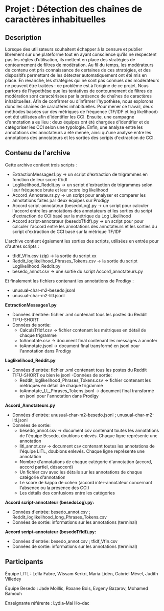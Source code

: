 # Projet : Détection des chaînes de caractères inhabituelles

## Description 
Lorsque des utilisateurs souhaitent échapper à la censure et publier librement sur une plateforme tout en ayant  conscience qu’ils ne respectent pas les règles d’utilisation, ils mettent en place des stratégies de contournement de filtres de modération. Au fil du temps, les modérateurs de contenu ont pris connaissance de certaines de ces stratégies, et des dispositifs permettant de les détecter automatiquement ont été mis en place. En revanche, les stratégies qui ne sont pas connues des modérateurs ne peuvent être traitées : ce problème est à l’origine de ce projet. Nous partons de l’hypothèse que les tentatives de contournement de filtres de modération sont caractérisées par la présence de chaînes de caractères inhabituelles. Afin de confirmer ou d’infirmer l’hypothèse, nous explorons donc les chaînes de caractères inhabituelles.
Pour mener ce travail, deux méthodes basées sur des métriques de fréquence (TF/IDF et log likelihood) ont été utilisées afin d'identifier les CCI. Ensuite, une campagne d'annotation a eu lieu : deux équipes ont été chargées d'identifier et de catégoriser les CCI selon une typologie. Enfin, une analyse entre les annotations des annotateurs a été menée, ainsi qu'une analyse entre les annotations des annotateurs et les sorties des scripts d'extraction de CCI.

## Contenu de l'archive 
Cette archive contient trois scripts :
- ExtractionMessages1.py -> un script d'extraction de trigrammes en fonction de leur score tf/idf
- Loglikelihood_Reddit.py -> un script d'extraction de trigrammes selon leur fréquence brute et leur score log likelihood
- Accord_Annotateurs.py -> un script pour analyser et comparer les annotations faites par deux équipes sur Prodigy
- Accord script-annotateur (besedoLog).py -> un script pour calculer l'accord entre les annotations des annotateurs et les sorties du script d'extraction de CCI basé sur la métrique du Log Likelihood
- Accord script-annotateur (besedoTfIdf).py -> un script pour pour calculer l'accord entre les annotations des annotateurs et les sorties du script d'extraction de CCI basé sur la métrique TF/IDF

L'archive contient également les sorties des scripts, utilisées en entrée pour d'autres scripts :
- tfidf_Vfin.csv (zip) -> la sortie du script xx
- Reddit_loglikelihood_Phrases_Tokens.csv -> la sortie du script Loglikelihood_Reddit.py
- besedo_annot.csv -> une sortie du script Accord_annotateurs.py

Et finalement les fichiers contenant les annotations de Prodigy :
- unusual-char-m2-besedo.jsonl
- unusual-char-m2-litl.jsonl

**ExtractionMessages1.py**
- Données d'entrée: fichier .xml contenant tous les postes du Reddit TIFU-SHORT
- Données de sortie:
  - CalculsTfIdf.csv -> fichier contenant les métriques en détail de chaque trigramme
  - toAnnotate.csv -> document final contenant les messages à annoter
  - toAnnotate.jsonl -> document final transformé en jsonl pour l'annotation dans Prodigy

**Loglikelihood_Reddit.py**
- Données d'entrée: fichier .xml contenant tous les postes du Reddit TIFU-SHORT ou bien le jsonl
-Données de sortie:
  - Reddit_loglikelihood_Phrases_Tokens.csv -> fichier contenant les métriques en détail de chaque trigramme
  - toAnnotate_LL_Phrases_Tokens.jsonl -> document final transformé en jsonl pour l'annotation dans Prodigy

**Accord_Annotateurs.py**
- Données d'entrée: unusual-char-m2-besedo.jsonl ; unusual-char-m2-litl.jsonl 
- Données de sortie:
  - besedo_annot.csv -> document csv contenant toutes les annotations de l'équipe Besedo, doublons enlevés. Chaque ligne représente une annotation
  - litl_annot.csv -> document csv contenant toutes les annotations de l'équipe LITL, doublons enlevés. Chaque ligne représente une annotation
  - Nombre d'annotations de chaque catégorie d'annotation (accord, accord partiel, désaccord)
  - Un fichier csv avec les détails sur les annotations de chaque catégorie d'annotation
  - Le score de kappa de cohen (accord inter-annotateur concernant l'absence ou la présence des CCI)
  - Les détails des confusions entre les catégories

**Accord script-annotateur (besedoLog).py:**
- Données d'entrée: besedo_annot.csv ; Reddit_loglikelihood_long_Phrases_Tokens.csv
- Données de sortie: informations sur les annotations (terminal)

**Accord script-annotateur (besedoTfIdf).py:**
- Données d'entrée: besedo_annot.csv ; tfidf_Vfin.csv
- Données de sortie: informations sur les annotations (terminal)

## Participants 
Équipe LITL : Leïla Fabre, Wissam Kerkri, Maria Lidén, Gabriel Mével, Judith Villedey

Équipe Besedo : Jade Moillic, Roxane Bois, Evgeny Bazarov, Mohamed Bamouh

Enseignante référente : Lydia-Mai Ho-dac
